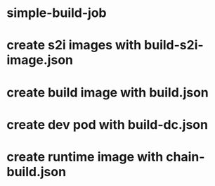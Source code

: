 # simple-build-job


# create s2i images with build-s2i-image.json

# create build image with build.json

# create dev pod with build-dc.json

# create runtime image with chain-build.json
